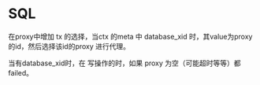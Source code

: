 # SQL

在proxy中增加 tx 的选择，当ctx 的meta 中 database_xid 时，其value为proxy的id，然后选择该id的proxy
进行代理。

当有database_xid时，在 写操作的时，如果 proxy 为空（可能超时等等）都failed。